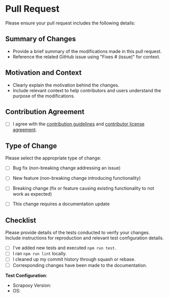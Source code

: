 # Pull Request

Please ensure your pull request includes the following details:

## Summary of Changes

- Provide a brief summary of the modifications made in this pull request.
- Reference the related GitHub issue using "Fixes # (issue)" for context.


## Motivation and Context

- Clearly explain the motivation behind the changes.
- Include relevant context to help contributors and users understand the purpose of the modifications.


## Contribution Agreement

- [ ] I agree with the [contribution guidelines](https://www.scrapoxy.io/contrib/guidelines) and [contributor license agreement](https://www.scrapoxy.io/contrib/agreement).


## Type of Change

Please select the appropriate type of change:

- [ ] Bug fix (non-breaking change addressing an issue)
- [ ] New feature (non-breaking change introducing functionality)
- [ ] Breaking change (fix or feature causing existing functionality to not work as expected)
- [ ] This change requires a documentation update


## Checklist

Please provide details of the tests conducted to verify your changes. Include instructions for reproduction and relevant test configuration details.

- [ ] I've added new tests and executed `npm run test`.
- [ ] I ran `npm run lint` locally.
- [ ] I cleaned up my commit history through squash or rebase.
- [ ] Corresponding changes have been made to the documentation.

**Test Configuration**:

* Scrapoxy Version:
* OS:
